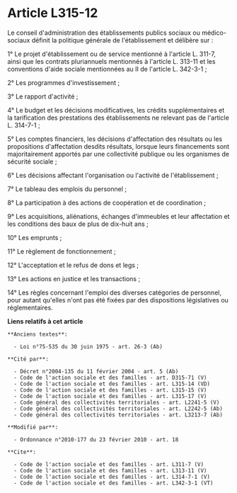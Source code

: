 # Article L315-12

Le conseil d'administration des établissements publics sociaux ou médico-sociaux définit la politique générale de
l'établissement et délibère sur : 

1° Le projet d'établissement ou de service mentionné à l'article L. 311-7, ainsi que les contrats pluriannuels mentionnés à
l'article L. 313-11 et les conventions d'aide sociale mentionnées au II de l'article L. 342-3-1 ; 

2° Les programmes d'investissement ; 

3° Le rapport d'activité ; 

4° Le budget et les décisions modificatives, les crédits supplémentaires et la tarification des prestations des
établissements ne relevant pas de l'article L. 314-7-1 ; 

5° Les comptes financiers, les décisions d'affectation des résultats ou les propositions d'affectation desdits résultats,
lorsque leurs financements sont majoritairement apportés par une collectivité publique ou les organismes de sécurité
sociale ; 

6° Les décisions affectant l'organisation ou l'activité de l'établissement ; 

7° Le tableau des emplois du personnel ; 

8° La participation à des actions de coopération et de coordination ; 

9° Les acquisitions, aliénations, échanges d'immeubles et leur affectation et les conditions des baux de plus de dix-huit
ans ; 

10° Les emprunts ; 

11° Le règlement de fonctionnement ; 

12° L'acceptation et le refus de dons et legs ; 

13° Les actions en justice et les transactions ; 

14° Les règles concernant l'emploi des diverses catégories de personnel, pour autant qu'elles n'ont pas été fixées par des
dispositions législatives ou réglementaires.

**Liens relatifs à cet article**

	**Anciens textes**:

	  - Loi n°75-535 du 30 juin 1975 - art. 26-3 (Ab)

	**Cité par**:

	  - Décret n°2004-135 du 11 février 2004 - art. 5 (Ab)
	  - Code de l'action sociale et des familles - art. D315-71 (V)
	  - Code de l'action sociale et des familles - art. L315-14 (VD)
	  - Code de l'action sociale et des familles - art. L315-15 (V)
	  - Code de l'action sociale et des familles - art. L315-17 (V)
	  - Code général des collectivités territoriales - art. L2241-5 (V)
	  - Code général des collectivités territoriales - art. L2242-5 (Ab)
	  - Code général des collectivités territoriales - art. L3213-7 (Ab)

	**Modifié par**:

	  - Ordonnance n°2010-177 du 23 février 2010 - art. 18

	**Cite**:

	  - Code de l'action sociale et des familles - art. L311-7 (V)
	  - Code de l'action sociale et des familles - art. L313-11 (V)
	  - Code de l'action sociale et des familles - art. L314-7-1 (V)
	  - Code de l'action sociale et des familles - art. L342-3-1 (VT)
